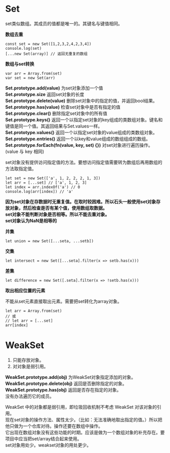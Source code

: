 # Set

set类似数组。其成员的值都是唯一的。其键名与键值相同。  

**数组去重**

    const set = new Set([1,2,3,2,4,2,3,4])
    console.log(set)
    [...new Set(array)] // 返回无重复的数组

**数组与set转换**

    var arr = Array.from(set)
    var set = new Set(arr)

**Set.prototype.add(value)** 为set对象添加一个值  
**Set.prototype.size** 返回set对象的长度  
**Set.prototype.delete(value)** 删除set对象中的指定的值，并返回bool结果。  
**Set.prototype.has(value)** 检查set对象中是否有指定的值  
**Set.prototype.clear()** 删除指定set对象中的所有值  
**Set.prototype.keys()** 返回一个以指定set对象的key组成的类数组对象。键名和键值是同一个值。其返回结果与Set.values一样。  
**Set.prototype.values()** 返回一个以指定set对象的value组成的类数组对象。  
**Set.prototype.entries()** 返回一个以key和value组成的数组组成的数组。  
**Set.prototype.forEach(fn(value, key, set) {})** 对set对象进行遍历操作。(value 与 key 相同)  

set对象没有提供访问指定值的方法。要想访问指定值需要转为数组后再用数组的方法取指定值。  

    let set = new Set(['a', 1, 2, 2, 2, 1, 3])
    let arr = [...set] // ['a', 1, 2, 3]
    let index = arr.indexOf('a') // 0
    console.log(arr[index]) // 'a'

**因为set对象在存数据时无重复值。在取时较困难。所以石头一般使用set对象存放对象，然后检查是否有某个值，使用数组取数据。**  
**set对象不能判断对象是否相等。所以不能去重对象。**  
**set对象认为NaN是相等的**  

**并集**

    let union = new Set([...seta, ...setb])

**交集**

    let intersect = new Set([...seta].filter(x => setb.has(x)))

**差集**

    let difference = new Set([.seta].filter(x => !setb.has(x)))

**取出相应位置的元素**

不能从set元素直接取出元素。需要把set转化为array对象。

    let arr = Array.from(set)
    // 或
    // let arr = [...set]
    arr[index]

# WeakSet

1. 只能存放对象。  
2. 对对象是弱引用。  

**WeakSet.prototype.add(obj)** 为WeakSet对象指定添加的对象。  
**WeakSet.prototype.delete(obj)** 返回是否删除指定的对象。  
**WeakSet.prototype.has(obj)** 返回是否存在指定的对象。  
没有办法遍历它的成员。  

WeakSet 中的对象都是弱引用，即垃圾回收机制不考虑 WeakSet 对该对象的引用。  
现在set对象的操作方法、属性太少。（比如：无法准确地取出指定的值。）所以把他只做为一个仓库对待。操作还要在数组中操作。    
它出现在数组对象没有这些功能的时期。应该是做为一个数组对象的补充存在。要项目中应当把set/array结合起来使用。  
set对象用处少。weakset对象的用处更少。  
